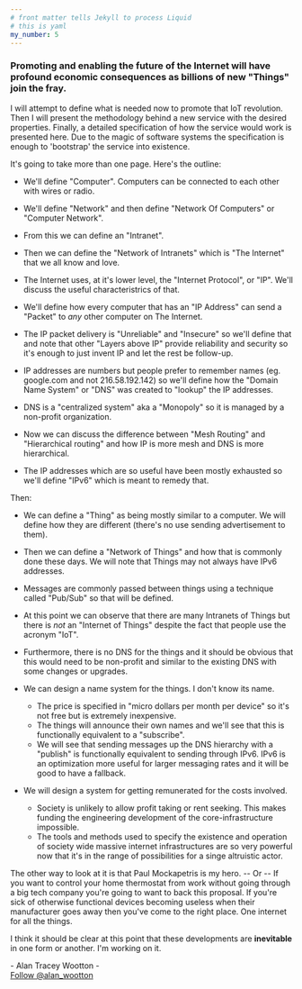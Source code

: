 ```yaml
---
# front matter tells Jekyll to process Liquid
# this is yaml
my_number: 5
---
```


### Promoting and enabling the future of the Internet will have profound economic consequences as billions of new "Things" join the fray. 

I will attempt to define what is needed now to promote that IoT revolution. Then I will present the methodology behind a new service with the desired properties. Finally, a detailed specification of how the service would work is presented here. Due to the magic of software systems the specification is enough to 'bootstrap' the service into existence.

It's going to take more than one page. Here's the outline:

* We'll define "Computer". Computers can be connected to each other with wires or radio.

* We'll define "Network" and then define "Network Of Computers" or "Computer Network".

* From this we can define an "Intranet".

* Then we can define the "Network of Intranets" which is "The Internet" that we all know and love.

* The Internet uses, at it's lower level, the "Internet Protocol", or "IP". We'll discuss the useful characteristrics of that.  

* We'll define how every computer that has an "IP Address" can send a "Packet" to *any* other computer on The Internet. 

* The IP packet delivery is "Unreliable" and "Insecure" so we'll define that and note that other "Layers above IP" provide reliability and security so it's enough to just invent IP and let the rest be follow-up.

* IP addresses are numbers but people prefer to remember names (eg. google.com and not 216.58.192.142) so we'll define how the "Domain Name System" or "DNS" was created to "lookup" the IP addresses. 

* DNS is a "centralized system" aka a "Monopoly" so it is managed by a non-profit organization.   

* Now we can discuss the difference between "Mesh Routing" and "Hierarchical routing" and how IP is more mesh and DNS is more hierarchical.

* The IP addresses which are so useful have been mostly exhausted so we'll define "IPv6" which is meant to remedy that. 

Then:

* We can define a "Thing" as being mostly similar to a computer. We will define how they are different (there's no use sending advertisement to them).

* Then we can define a "Network of Things" and how that is commonly done these days. We will note that Things may not always have IPv6 addresses. 

* Messages are commonly passed between things using a technique called "Pub/Sub" so that will be defined.

* At this point we can observe that there are many Intranets of Things but there is *not* an "Internet of Things" despite the fact that people use the acronym "IoT".

* Furthermore, there is no DNS for the things and it should be obvious that this would need to be non-profit and similar to the existing DNS with some changes or upgrades. 

* We can design a name system for the things. I don't know its name. 
    * The price is specified in "micro dollars per month per device" so it's not free but is extremely inexpensive.
    * The things will announce their own names and we'll see that this is functionally equivalent to a "subscribe".
    * We will see that sending messages up the DNS hierarchy with a "publish" is functionally equivalent to sending through IPv6. IPv6 is an optimization more useful for larger messaging rates and it will be good to have a fallback.

* We will design a system for getting remunerated for the costs involved. 
    * Society is unlikely to allow profit taking or rent seeking. This makes funding the engineering development of the core-infrastructure impossible. 
    * The tools and methods used to specify the existence and operation of society wide massive internet infrastructures are so very powerful now that it's in the range of possibilities for a singe altruistic actor.

The other way to look at it is that Paul Mockapetris is my hero. -- Or -- If you want to control your home thermostat from work without going through a big tech company you're going to want to back this proposal. If you're sick of otherwise functional devices becoming useless when their manufacturer goes away then you've come to the right place. One internet for all the things. 

I think it should be clear at this point that these developments are __inevitable__ in one form or another. I'm working on it. 

<div id = "atwheader" >
- Alan Tracey Wootton -
</div>
<a href="https://twitter.com/alan_wootton?ref_src=twsrc%5Etfw" class="twitter-follow-button" data-show-count="false">Follow @alan_wootton</a><script async src="https://platform.twitter.com/widgets.js" charset="utf-8"></script>

